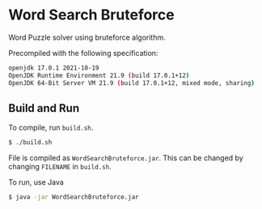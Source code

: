 # Word Search Bruteforce

Word Puzzle solver using bruteforce algorithm.

Precompiled with the following specification:

```bash
openjdk 17.0.1 2021-10-19
OpenJDK Runtime Environment 21.9 (build 17.0.1+12)
OpenJDK 64-Bit Server VM 21.9 (build 17.0.1+12, mixed mode, sharing)
```
## Build and Run

To compile, run `build.sh`.

```bash
$ ./build.sh
```

File is compiled as `WordSearchBruteforce.jar`. This can be changed by changing `FILENAME` in `build.sh`.

To run, use Java

```bash
$ java -jar WordSearchBruteforce.jar
```